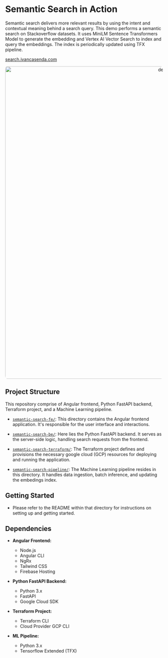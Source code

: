 # Semantic Search in Action

Semantic search delivers more relevant results by using the intent and contextual meaning behind a search query. This demo performs a semantic search on Stackoverflow datasets. It uses MiniLM Sentence Transformers Model to generate the embedding and Vertex AI Vector Search to index and query the embeddings. The index is periodically updated using TFX pipeline.

[search.ivancasenda.com](https://search.ivancasenda.com)

<p align="center">
  <img src="demo.gif" alt="demo" width="1000" style="border-radius:1%"/>
</p>

## Project Structure

This repository comprise of Angular frontend, Python FastAPI backend, Terraform project, and a Machine Learning pipeline.

- [`semantic-search-fe/`](semantic-search-fe): This directory contains the Angular frontend application. It's responsible for the user interface and interactions.

- [`semantic-search-be/`](semantic-search-be): Here lies the Python FastAPI backend. It serves as the server-side logic, handling search requests from the frontend.

- [`semantic-search-terraform/`](semantic-search-terraform): The Terraform project defines and provisions the necessary google cloud (GCP) resources for deploying and running the application.

- [`semantic-search-pipeline/`](semantic-search-pipeline): The Machine Learning pipeline resides in this directory. It handles data ingestion, batch inference, and updating the embedings index.

## Getting Started

- Please refer to the README within that directory for instructions on setting up and getting started.

## Dependencies

- **Angular Frontend:**

  - Node.js
  - Angular CLI
  - NgRx
  - Tailwind CSS
  - Firebase Hosting

- **Python FastAPI Backend:**

  - Python 3.x
  - FastAPI
  - Google Cloud SDK

- **Terraform Project:**

  - Terraform CLI
  - Cloud Provider GCP CLI

- **ML Pipeline:**
  - Python 3.x
  - Tensorflow Extended (TFX)
